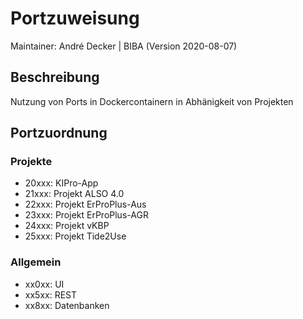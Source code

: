 # Portzuweisung
Maintainer: André Decker | BIBA (Version 2020-08-07)
## Beschreibung
Nutzung von Ports in Dockercontainern in Abhänigkeit von Projekten

## Portzuordnung

### Projekte
- 20xxx: KIPro-App
- 21xxx: Projekt ALSO 4.0
- 22xxx: Projekt ErProPlus-Aus
- 23xxx: Projekt ErProPlus-AGR
- 24xxx: Projekt vKBP
- 25xxx: Projekt Tide2Use

### Allgemein
- xx0xx: UI
- xx5xx: REST
- xx8xx: Datenbanken
